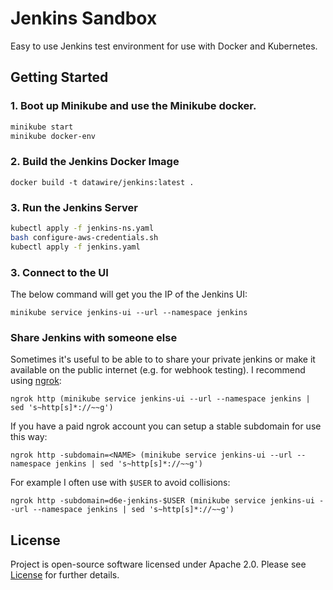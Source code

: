 # Jenkins Sandbox

Easy to use Jenkins test environment for use with Docker and Kubernetes.

## Getting Started

### 1. Boot up Minikube and use the Minikube docker.

```bash
minikube start
minikube docker-env
```

### 2. Build the Jenkins Docker Image

`docker build -t datawire/jenkins:latest .`

### 3. Run the Jenkins Server

```bash
kubectl apply -f jenkins-ns.yaml
bash configure-aws-credentials.sh
kubectl apply -f jenkins.yaml
```

### 3. Connect to the UI

The below command will get you the IP of the Jenkins UI:

`minikube service jenkins-ui --url --namespace jenkins`

### Share Jenkins with someone else

Sometimes it's useful to be able to to share your private jenkins or make it available on the public internet (e.g. for webhook testing). I recommend using [ngrok](https://ngrok.com/):

`ngrok http (minikube service jenkins-ui --url --namespace jenkins | sed 's~http[s]*://~~g')`

If you have a paid ngrok account you can setup a stable subdomain for use this way:

`ngrok http -subdomain=<NAME> (minikube service jenkins-ui --url --namespace jenkins | sed 's~http[s]*://~~g')`

For example I often use with `$USER` to avoid collisions:

`ngrok http -subdomain=d6e-jenkins-$USER (minikube service jenkins-ui --url --namespace jenkins | sed 's~http[s]*://~~g')`

## License

Project is open-source software licensed under Apache 2.0. Please see [License](LICENSE) for further details.
